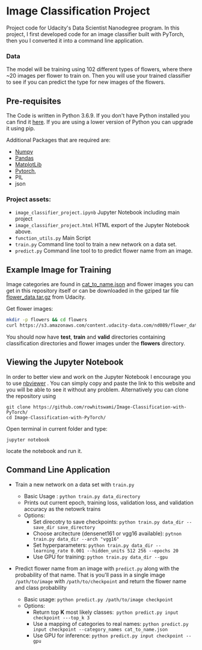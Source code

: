 # Image Classification Project

Project code for Udacity's Data Scientist Nanodegree program. In this project, I first developed code for an image classifier built with PyTorch, then you I converted it into a command line application.

### Data

The model will be training using 102 different types of flowers, where there ~20 images per flower to train on.  Then you will use your trained classifier to see if you can predict the type for new images of the flowers.


## Pre-requisites
The Code is written in Python 3.6.9. If you don't have Python installed you can find it [here](https://www.python.org/downloads/). If you are using a lower version of Python you can upgrade it using pip.

Additional Packages that are required are: 
- [Numpy](http://www.numpy.org/)
- [Pandas](https://pandas.pydata.org/)
- [MatplotLib](https://matplotlib.org/)
- [Pytorch](https://pytorch.org/), 
- PIL
- json


### Project assets:

- `image_classifier_project.ipynb` Jupyter Notebook including main project
- `image_classifier_project.html` HTML export of the Jupyter Notebook above.
- `function_utils.py` Main Script
- `train.py` Command line tool to train a new network on a data set.
- `predict.py` Command line tool to to predict flower name from an image.


## Example Image for Training

Image categories are found in [cat_to_name.json]() and  flower images you can get in this repository itself or can be downloaded in the gziped tar file [flower_data.tar.gz](https://s3.amazonaws.com/content.udacity-data.com/nd089/flower_data.tar.gz) from Udacity.

Get flower images:
```bash
mkdir -p flowers && cd flowers
curl https://s3.amazonaws.com/content.udacity-data.com/nd089/flower_data.tar.gz | tar xz
```

You should now have **test**, **train** and **valid** directories containing classification directories and flower images under the **flowers** directory.

## Viewing the Jupyter Notebook
In order to better view and work on the Jupyter Notebook I encourage you to use [nbviewer](https://nbviewer.jupyter.org/) . You can simply copy and paste the link to this website and you will be able to see it without any problem. Alternatively you can clone the repository using 
```
git clone https://github.com/rowhitswami/Image-Classification-with-PyTorch/
cd Image-Classification-with-PyTorch/
```
Open terminal in current folder and type:
```
jupyter notebook
```
locate the notebook and run it.


## Command Line Application
* Train a new network on a data set with ```train.py```
  * Basic Usage : ```python train.py data_directory```
  * Prints out current epoch, training loss, validation loss, and validation accuracy as the netowrk trains
  * Options:
    * Set direcotry to save checkpoints: ```python train.py data_dir --save_dir save_directory```
    * Choose arcitecture (densenet161 or vgg16 available): ```pytnon train.py data_dir --arch "vgg16"```
    * Set hyperparameters: ```python train.py data_dir --learning_rate 0.001 --hidden_units 512 256 --epochs 20 ```
    * Use GPU for training: ```python train.py data_dir --gpu```
    
* Predict flower name from an image with ```predict.py``` along with the probability of that name. That is you'll pass in a single image ```/path/to/image``` with ```/path/to/checkpoint``` and return the flower name and class probability
  * Basic usage: ```python predict.py /path/to/image checkpoint```
  * Options:
    * Return top **K** most likely classes:``` python predict.py input checkpoint ---top_k 3```
    * Use a mapping of categories to real names: ```python predict.py input checkpoint --category_names cat_to_name.json```
    * Use GPU for inference: ```python predict.py input checkpoint --gpu```